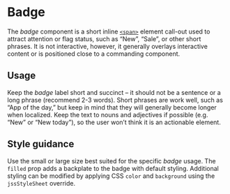 # Badge

The *badge* component is a short inline [`<span>`](https://developer.mozilla.org/en-US/docs/Web/HTML/Element/span) element call-out used to attract attention or flag status, such as “New”, “Sale”, or other short phrases. It is not interactive, however, it generally overlays interactive content or is positioned close to a commanding component.

## Usage

Keep the *badge* label short and succinct &ndash; it should not be a sentence or a long phrase (recommend 2-3 words). Short phrases are work well, such as “App of the day,” but keep in mind that they will generally become longer when localized. Keep the text to nouns and adjectives if possible (e.g. “New” or “New today”), so the user won’t think it is an actionable element.

## Style guidance

Use the small or large size best suited for the specific *badge* usage. The `filled` prop adds a backplate to the badge with default styling. Additional styling can be modified by applying CSS `color` and `background` using the `jssStyleSheet` override.

